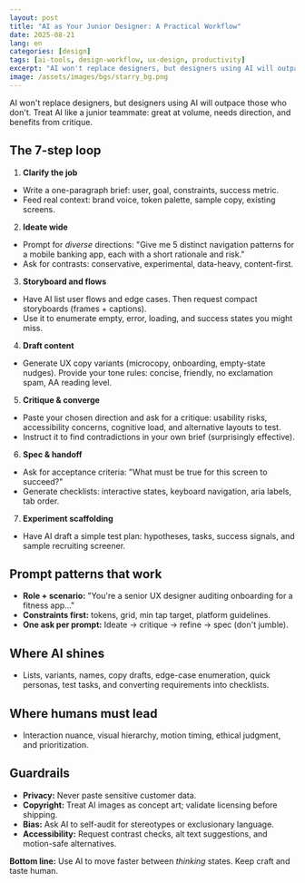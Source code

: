 ```yaml
---
layout: post
title: "AI as Your Junior Designer: A Practical Workflow"
date: 2025-08-21
lang: en
categories: [design]
tags: [ai-tools, design-workflow, ux-design, productivity]
excerpt: "AI won't replace designers, but designers using AI will outpace those who don't. Treat AI like a junior teammate: great at volume, needs direction, and benefits from critique."
image: /assets/images/bgs/starry_bg.png
---
```


AI won't replace designers, but designers using AI will outpace those who don't. Treat AI like a junior teammate: great at volume, needs direction, and benefits from critique.

## The 7-step loop

1. **Clarify the job**

- Write a one-paragraph brief: user, goal, constraints, success metric.
- Feed real context: brand voice, token palette, sample copy, existing screens.

2. **Ideate wide**

- Prompt for _diverse_ directions: "Give me 5 distinct navigation patterns for a mobile banking app, each with a short rationale and risk."
- Ask for contrasts: conservative, experimental, data-heavy, content-first.

3. **Storyboard and flows**

- Have AI list user flows and edge cases. Then request compact storyboards (frames + captions).
- Use it to enumerate empty, error, loading, and success states you might miss.

4. **Draft content**

- Generate UX copy variants (microcopy, onboarding, empty-state nudges). Provide your tone rules: concise, friendly, no exclamation spam, AA reading level.

5. **Critique & converge**

- Paste your chosen direction and ask for a critique: usability risks, accessibility concerns, cognitive load, and alternative layouts to test.
- Instruct it to find contradictions in your own brief (surprisingly effective).

6. **Spec & handoff**

- Ask for acceptance criteria: "What must be true for this screen to succeed?"
- Generate checklists: interactive states, keyboard navigation, aria labels, tab order.

7. **Experiment scaffolding**

- Have AI draft a simple test plan: hypotheses, tasks, success signals, and sample recruiting screener.

## Prompt patterns that work

- **Role + scenario:** "You're a senior UX designer auditing onboarding for a fitness app..."
- **Constraints first:** tokens, grid, min tap target, platform guidelines.
- **One ask per prompt:** Ideate → critique → refine → spec (don't jumble).

## Where AI shines

- Lists, variants, names, copy drafts, edge-case enumeration, quick personas, test tasks, and converting requirements into checklists.

## Where humans must lead

- Interaction nuance, visual hierarchy, motion timing, ethical judgment, and prioritization.

## Guardrails

- **Privacy:** Never paste sensitive customer data.
- **Copyright:** Treat AI images as concept art; validate licensing before shipping.
- **Bias:** Ask AI to self-audit for stereotypes or exclusionary language.
- **Accessibility:** Request contrast checks, alt text suggestions, and motion-safe alternatives.

**Bottom line:** Use AI to move faster between _thinking_ states. Keep craft and taste human.
